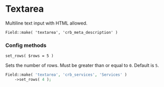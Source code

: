 # Textarea

Multiline text input with HTML allowed.

`Field::make( 'textarea', 'crb_meta_description' )`

### Config methods

`set_rows( $rows = 5 )`

Sets the number of rows. Must be greater than or equal to `0`. Default is `5`.

```php
Field::make( 'textarea', 'crb_services', 'Services' )
	->set_rows( 4 );
```
